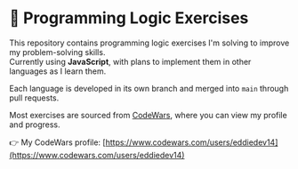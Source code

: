 # 🧠 Programming Logic Exercises

This repository contains programming logic exercises I'm solving to improve my problem-solving skills.  
Currently using **JavaScript**, with plans to implement them in other languages as I learn them.

Each language is developed in its own branch and merged into `main` through pull requests.

Most exercises are sourced from [CodeWars](https://www.codewars.com/), where you can view my profile and progress.

👉 My CodeWars profile: [https://www.codewars.com/users/eddiedev14](https://www.codewars.com/users/eddiedev14)
